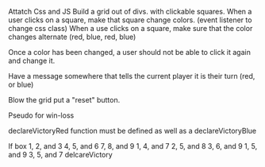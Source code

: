 Attatch Css and JS
Build a grid out of divs.
with clickable squares.
When a user clicks on a square, make that square change colors. (event listener to change css class)
When a use clicks on a square, make sure that the color changes alternate (red, blue, red, blue)

Once a color has been changed, a user should not be able to click it again and change it.

Have a message somewhere that tells the current player it is their turn (red, or blue)

Blow the grid put a "reset" button.

Pseudo for win-loss

declareVictoryRed function must be defined as well as a declareVictoryBlue

If box
1, 2, and 3
4, 5, and 6
7, 8, and 9
1, 4, and 7
2, 5, and 8
3, 6, and 9
1, 5, and 9
3, 5, and 7
delcareVictory